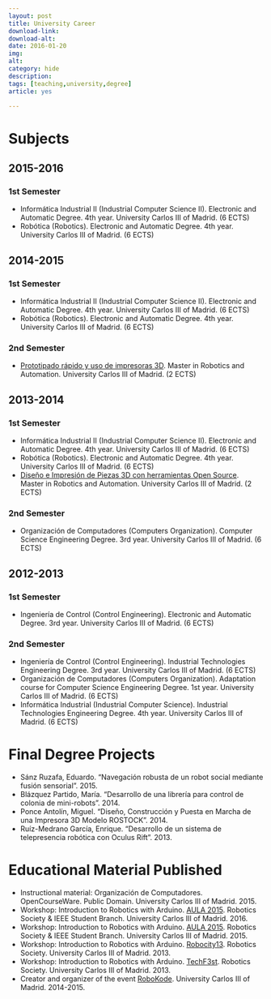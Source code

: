 ```yaml
---
layout: post
title: University Career
download-link: 
download-alt:  
date: 2016-01-20
img: 
alt: 
category: hide
description: 
tags: [teaching,university,degree]
article: yes

---
```


# Subjects

## 2015-2016

### 1st Semester

* Informática Industrial II (Industrial Computer Science II). Electronic and Automatic Degree. 4th year. University Carlos III of Madrid. (6 ECTS)
* Robótica (Robotics). Electronic and Automatic Degree. 4th year. University Carlos III of Madrid. (6 ECTS)

## 2014-2015

### 1st Semester

* Informática Industrial II (Industrial Computer Science II). Electronic and Automatic Degree. 4th year. University Carlos III of Madrid. (6 ECTS)
* Robótica (Robotics). Electronic and Automatic Degree. 4th year. University Carlos III of Madrid. (6 ECTS)

### 2nd Semester

* [Prototipado rápido y uso de impresoras 3D](http://educatech.sytes.net/wiki/2015_Master_seminar). Master in Robotics and Automation. University Carlos III of Madrid. (2 ECTS)

## 2013-2014

### 1st Semester

* Informática Industrial II (Industrial Computer Science II). Electronic and Automatic Degree. 4th year. University Carlos III of Madrid. (6 ECTS)
* Robótica (Robotics). Electronic and Automatic Degree. 4th year. University Carlos III of Madrid. (6 ECTS)
* [Diseño e Impresión de Piezas 3D con herramientas Open Source](http://educatech.sytes.net/wiki/2014_Master_seminar). Master in Robotics and Automation. University Carlos III of Madrid. (2 ECTS)

### 2nd Semester

* Organización de Computadores (Computers Organization). Computer Science Engineering Degree. 3rd year. University Carlos III of Madrid. (6 ECTS)

## 2012-2013

### 1st Semester

* Ingeniería de Control (Control Engineering). Electronic and Automatic Degree. 3rd year. University Carlos III of Madrid. (6 ECTS)

### 2nd Semester

* Ingeniería de Control (Control Engineering). Industrial Technologies Engineering Degree. 3rd year. University Carlos III of Madrid. (6 ECTS)
* Organización de Computadores (Computers Organization). Adaptation course for Computer Science Engineering Degree. 1st year. University Carlos III of Madrid. (6 ECTS)
* Informática Industrial (Industrial Computer Science). Industrial Technologies Engineering Degree. 4th year. University Carlos III of Madrid. (6 ECTS)

# Final Degree Projects

* Sánz Ruzafa, Eduardo. “Navegación robusta de un robot social mediante fusión sensorial”. 2015.
* Blázquez Partido, María. “Desarrollo de una librería para control de colonia de mini-robots”. 2014.
* Ponce Antolín, Miguel. “Diseño, Construcción y Puesta en Marcha de una Impresora 3D Modelo ROSTOCK”. 2014.
* Ruíz-Medrano García, Enrique. “Desarrollo de un sistema de telepresencia robótica con Oculus Rift”. 2013.

# Educational Material Published

* Instructional material: Organización de Computadores. OpenCourseWare. Public Domain. University Carlos III of Madrid. 2015.
* Workshop: Introduction to Robotics with Arduino. [AULA 2015](http://asrob.uc3m.es/index.php/RoboticAula_2016). Robotics Society & IEEE Student Branch. University Carlos III of Madrid. 2016.
* Workshop: Introduction to Robotics with Arduino. [AULA 2015](http://asrob.uc3m.es/index.php/RoboticAula_2015). Robotics Society & IEEE Student Branch. University Carlos III of Madrid. 2015.
* Workshop: Introduction to Robotics with Arduino. [Robocity13](http://roboticslab.uc3m.es/robocity13/). Robotics Society. University Carlos III of Madrid. 2013.
* Workshop: Introduction to Robotics with Arduino. [TechF3st](https://techfest.uc3m.es/2013/). Robotics Society. University Carlos III of Madrid. 2013.
* Creator and organizer of the event [RoboKode](http://asrob.uc3m.es/index.php/School_of_Robots#Robokode). University Carlos III of Madrid. 2014-2015.
